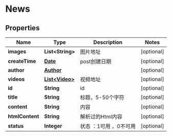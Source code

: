 
# News

## Properties
Name | Type | Description | Notes
------------ | ------------- | ------------- | -------------
**images** | **List&lt;String&gt;** | 图片地址 |  [optional]
**createTime** | [**Date**](Date.md) | post创建日期 |  [optional]
**author** | [**Author**](Author.md) |  |  [optional]
**videos** | [**List&lt;Video&gt;**](Video.md) | 视频地址 |  [optional]
**id** | **String** | id |  [optional]
**title** | **String** | 标题，5-50个字符 |  [optional]
**content** | **String** | 内容 |  [optional]
**htmlContent** | **String** | 解析过的Html内容 |  [optional]
**status** | **Integer** | 状态 ：1可用 ，0不可用 |  [optional]



